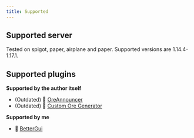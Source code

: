 ```yaml
---
title: Supported
---
```


## Supported server

Tested on spigot, paper, airplane and paper. Supported versions are 1.14.4-1.17.1.

## Supported plugins

__Supported by the author itself__

* (Outdated) 📢 [OreAnnouncer](https://alessiodp.com/docs/oreannouncer/editblock#custom)
* (Outdated) 🚀 [Custom Ore Generator](https://github.com/DerFrZocker/Custom-Ore-Generator/wiki/ItemMods)

__Supported by me__

* 📌 [BetterGui](better-gui.md)

